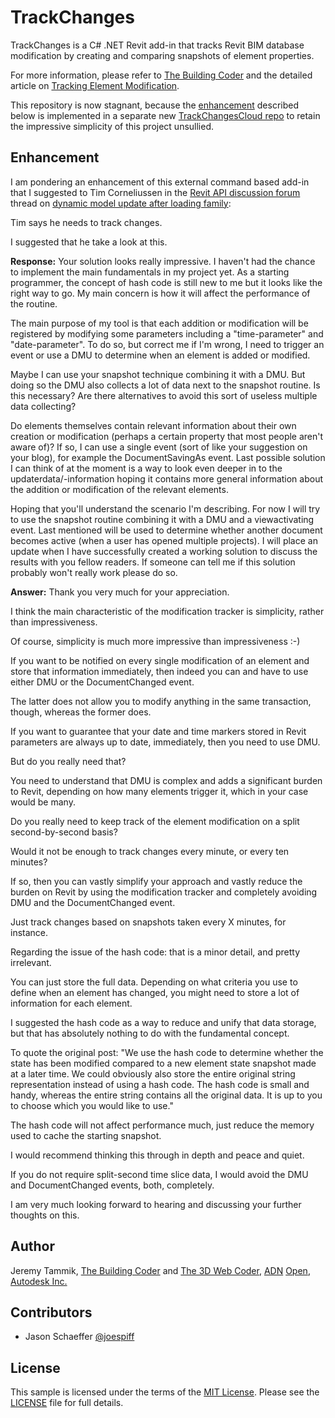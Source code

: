 # TrackChanges

TrackChanges is a C# .NET Revit add-in that tracks Revit BIM database modification by creating and comparing snapshots of element properties.

For more information, please refer
to [The Building Coder](http://thebuildingcoder.typepad.com) and
the detailed article
on [Tracking Element Modification](http://thebuildingcoder.typepad.com/blog/2016/01/tracking-element-modification.html).

This repository is now stagnant, because the [enhancement](#enhancement) described below is implemented in a separate 
new [TrackChangesCloud repo](https://github.com/jeremytammik/TrackChangesCloud) to 
retain the impressive simplicity of this project unsullied.


## Enhancement

I am pondering an enhancement of this external command based add-in that I suggested to Tim Corneliussen in
the [Revit API discussion forum](http://forums.autodesk.com/t5/revit-api/bd-p/160) thread
on [dynamic model update after loading family](http://forums.autodesk.com/t5/revit-api/dynamic-model-update-after-loading-family/m-p/6052310):

Tim says he needs to track changes.

I suggested that he take a look at this.

**Response:** Your solution looks really impressive. I haven't had the chance to implement the main fundamentals in my project yet. As a starting programmer, the concept of hash code is still new to me but it looks like the right way to go. My main concern is how it will affect the performance of the routine.

The main purpose of my tool is that each addition or modification will be registered by modifying some parameters including a "time-parameter" and "date-parameter". To do so, but correct me if I'm wrong, I need to trigger an event or use a DMU to determine when an element is added or modified.

Maybe I can use your snapshot technique combining it with a DMU. But doing so the DMU also collects a lot of data next to the snapshot routine. Is this necessary? Are there alternatives to avoid this sort of useless multiple data collecting?

Do elements themselves contain relevant information about their own creation or modification (perhaps a certain property that most people aren't aware of)? If so, I can use a single event (sort of like your suggestion on your blog), for example the DocumentSavingAs event. Last possible solution I can think of at the moment is a way to look even deeper in to the updaterdata/-information hoping it contains more general information about the addition or modification of the relevant elements.

Hoping that you'll understand the scenario I'm describing. For now I will try to use the snapshot routine combining it with a DMU and a viewactivating event. Last mentioned will be used to determine whether another document becomes active (when a user has opened multiple projects). I will place an update when I have successfully created a working solution to discuss the results with you fellow readers. If someone can tell me if this solution probably won't really work please do so.

**Answer:** Thank you very much for your appreciation.

I think the main characteristic of the modification tracker is simplicity, rather than impressiveness.

Of course, simplicity is much more impressive than impressiveness :-)

If you want to be notified on every single modification of an element and store that information immediately, then indeed you can and have to use either DMU or the DocumentChanged event.

The latter does not allow you to modify anything in the same transaction, though, whereas the former does.

If you want to guarantee that your date and time markers stored in Revit parameters are always up to date, immediately, then you need to use DMU.

But do you really need that?

You need to understand that DMU is complex and adds a significant burden to Revit, depending on how many elements trigger it, which in your case would be many.

Do you really need to keep track of the element modification on a split second-by-second basis?

Would it not be enough to track changes every minute, or every ten minutes?

If so, then you can vastly simplify your approach and vastly reduce the burden on Revit by using the modification tracker and completely avoiding DMU and the DocumentChanged event.

Just track changes based on snapshots taken every X minutes, for instance.

Regarding the issue of the hash code: that is a minor detail, and pretty irrelevant.

You can just store the full data. Depending on what criteria you use to define when an element has changed, you might need to store a lot of information for each element.

I suggested the hash code as a way to reduce and unify that data storage, but that has absolutely nothing to do with the fundamental concept.

To quote the original post: "We use the hash code to determine whether the state has been modified compared to a new element state snapshot made at a later time. We could obviously also store the entire original string representation instead of using a hash code. The hash code is small and handy, whereas the entire string contains all the original data. It is up to you to choose which you would like to use."

The hash code will not affect performance much, just reduce the memory used to cache the starting snapshot.

I would recommend thinking this through in depth and peace and quiet.

If you do not require split-second time slice data, I would avoid the DMU and DocumentChanged events, both, completely.

I am very much looking forward to hearing and discussing your further thoughts on this.



## Author

Jeremy Tammik,
[The Building Coder](http://thebuildingcoder.typepad.com) and
[The 3D Web Coder](http://the3dwebcoder.typepad.com),
[ADN](http://www.autodesk.com/adn)
[Open](http://www.autodesk.com/adnopen),
[Autodesk Inc.](http://www.autodesk.com)

## Contributors

- Jason Schaeffer [@joespiff](https://github.com/joespiff)


## License

This sample is licensed under the terms of the [MIT License](http://opensource.org/licenses/MIT).
Please see the [LICENSE](LICENSE) file for full details.
